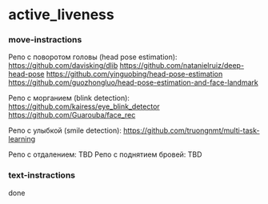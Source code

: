 # active_liveness

### move-instractions
Репо с поворотом головы (head pose estimation):
https://github.com/davisking/dlib
https://github.com/natanielruiz/deep-head-pose
https://github.com/yinguobing/head-pose-estimation
https://github.com/guozhongluo/head-pose-estimation-and-face-landmark

Репо с морганием (blink detection):
https://github.com/kairess/eye_blink_detector
https://github.com/Guarouba/face_rec

Репо с улыбкой (smile detection):
https://github.com/truongnmt/multi-task-learning

Репо с отдалением: TBD
Репо с поднятием бровей: TBD

### text-instractions
done
